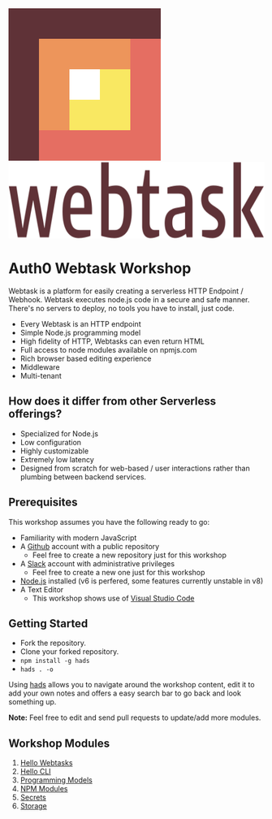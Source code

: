 <img src="images/symbol.svg" />
<img src="images/logotype.svg" height="150px" />

# Auth0 Webtask Workshop

Webtask is a platform for easily creating a serverless HTTP Endpoint / Webhook. Webtask executes node.js code in a secure and safe manner. There's no servers to deploy, no tools you have to install, just code. 

* Every Webtask is an HTTP endpoint
* Simple Node.js programming model
* High fidelity of HTTP, Webtasks can even return HTML
* Full access to node modules available on npmjs.com
* Rich browser based editing experience
* Middleware 
* Multi-tenant


## How does it differ from other Serverless offerings?

* Specialized for Node.js
* Low configuration
* Highly customizable
* Extremely low latency
* Designed from scratch for web-based / user interactions rather than plumbing between backend services.
 
## Prerequisites

This workshop assumes you have the following ready to go:

- Familiarity with modern JavaScript 
- A [Github](https://github.com/) account with a public repository
  - Feel free to create a new repository just for this workshop 
- A [Slack](https://slack.com/) account with administrative privileges
  - Feel free to create a new one just for this workshop 
- [Node.js](https://nodejs.org/en/) installed (v6 is perfered, some features currently unstable in v8)
- A Text Editor
  - This workshop shows use of [Visual Studio Code](https://code.visualstudio.com/)

## Getting Started

- Fork the repository.
- Clone your forked repository.
- `npm install -g hads`
- `hads . -o`

Using [hads](https://github.com/sinedied/hads) allows you to navigate around the workshop content, edit it to add your own notes and offers a easy search bar to go back and look something up. 

**Note:** Feel free to edit and send pull requests to update/add more modules.


## Workshop Modules

1. [Hello Webtasks](modules/hello-webtasks.md)
1. [Hello CLI](modules/hello-cli.md)
1. [Programming Models](modules/programming-models.md)
1. [NPM Modules](modules/npm-modules.md)
1. [Secrets](modules/secrets.md)
1. [Storage](modules/storage.md)